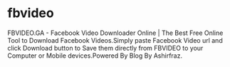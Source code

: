 # fbvideo
FBVIDEO.GA - Facebook Video Downloader Online | The Best Free Online Tool to Download Facebook Videos.Simply paste Facebook Video url and click Download button to Save them directly from FBVIDEO to your Computer or Mobile devices.Powered By Blog By Ashirfraz.
